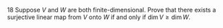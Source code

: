 18 Suppose $V$ and $W$ are both finite-dimensional. Prove that there exists a surjective linear map from $V$ onto $W$ if and only if $\operatorname{dim} V \geq \operatorname{dim} W$.
